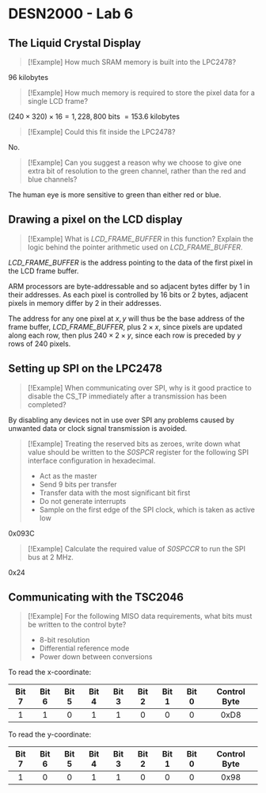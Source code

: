 # DESN2000 - Lab 6
## The Liquid Crystal Display
>[!Example] How much SRAM memory is built into the LPC2478?

96 kilobytes

>[!Example] How much memory is required to store the pixel data for a single LCD frame?

$(240\times320)\times16=1,228,800$ bits $=153.6$ kilobytes

>[!Example] Could this fit inside the LPC2478?

No.

>[!Example] Can you suggest a reason why we choose to give one extra bit of resolution to the green channel, rather than the red and blue channels?

The human eye is more sensitive to green than either red or blue.

## Drawing a pixel on the LCD display
>[!Example] What is *LCD_FRAME_BUFFER* in this function? Explain the logic behind the pointer arithmetic used on *LCD_FRAME_BUFFER*.

*LCD_FRAME_BUFFER* is the address pointing to the data of the first pixel in the LCD frame buffer.

ARM processors are byte-addressable and so adjacent bytes differ by 1 in their addresses. As each pixel is controlled by 16 bits or 2 bytes, adjacent pixels in memory differ by 2 in their addresses.

The address for any one pixel at $x,y$ will thus be the base address of the frame buffer, *LCD_FRAME_BUFFER*, plus $2\times x$, since pixels are updated along each row, then plus $240\times2\times y$, since each row is preceded by $y$ rows of 240 pixels.

## Setting up SPI on the LPC2478
>[!Example] When communicating over SPI, why is it good practice to disable the CS_TP immediately after a transmission has been completed?

By disabling any devices not in use over SPI any problems caused by unwanted data or clock signal transmission is avoided.

>[!Example] Treating the reserved bits as zeroes, write down what value should be written to the *S0SPCR* register for the following SPI interface configuration in hexadecimal.
>- Act as the master
>- Send 9 bits per transfer
>- Transfer data with the most significant bit first
>- Do not generate interrupts
>- Sample on the first edge of the SPI clock, which is taken as active low

0x093C

>[!Example] Calculate the required value of *S0SPCCR* to run the SPI bus at 2 MHz.

0x24

## Communicating with the TSC2046
>[!Example] For the following MISO data requirements, what bits must be written to the control byte?
>- 8-bit resolution
>- Differential reference mode
>- Power down between conversions

To read the x-coordinate:

| Bit 7 | Bit 6 | Bit 5 | Bit 4 | Bit 3 | Bit 2 | Bit 1 | Bit 0 | Control Byte |
|:-----:|:-----:|:-----:|:-----:|:-----:|:-----:|:-----:|:-----:|:------------:|
|   1   |   1   |   0   |   1   |   1   |   0   |   0   |   0   | 0xD8             |

To read the y-coordinate:

| Bit 7 | Bit 6 | Bit 5 | Bit 4 | Bit 3 | Bit 2 | Bit 1 | Bit 0 | Control Byte |
|:-----:|:-----:|:-----:|:-----:|:-----:|:-----:|:-----:|:-----:|:------------:|
|  1 |   0   |   0   |   1   |   1   |   0   |   0   |   0   | 0x98             |


